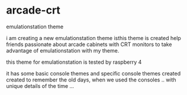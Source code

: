 # arcade-crt
emulationstation theme

i am creating a new emulationstation theme isthis theme is created help friends passionate about arcade cabinets with CRT monitors to take advantage of emulationstation with my theme.

this theme for emulationstation is tested by raspberry 4

it has some basic console themes and specific console themes created created to remember the old days, when we used the consoles .. with unique details of the time ...
